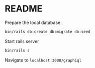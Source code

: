 # README

Prepare the local database:

```bash
bin/rails db:create db:migrate db:seed
```

Start rails server

```bash
bin/rails s
```

Navigate to `localhost:3000/graphiql`

